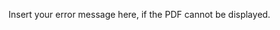 <object width="400" height="500" type="application/pdf" data="https://www.muz.ifsuldeminas.edu.br/images/2022/12/PDF/277_com_anexo.pdf">
    <p>Insert your error message here, if the PDF cannot be displayed.</p>
</object>

